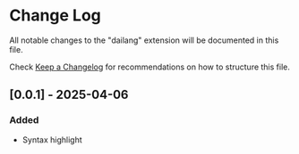 # Change Log

All notable changes to the "dailang" extension will be documented in this file.

Check [Keep a Changelog](http://keepachangelog.com/) for recommendations on how to structure this file.

## [0.0.1] - 2025-04-06

### Added

- Syntax highlight